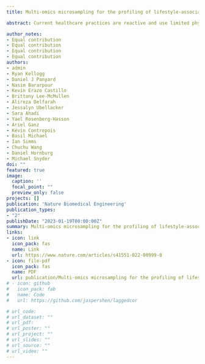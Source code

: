 ```yaml
---
title: Multi-omics microsampling for the profiling of lifestyle-associated changes in health

abstract: Current healthcare practices are reactive and use limited physiological and clinical information, often collected months or years apart. Moreover, the discovery and profiling of blood biomarkers in clinical and research settings are constrained by geographical barriers, the cost and inconvenience of in-clinic venepuncture, low sampling frequency and the low depth of molecular measurements. 

author_notes:
- Equal contribution
- Equal contribution
- Equal contribution
- Equal contribution
authors:
- admin
- Ryan Kellogg
- Daniel J Panyard
- Nasim Bararpour
- Kevin Erazo Castillo
- Brittany Lee-McMullen
- Alireza Delfarah
- Jessalyn Ubellacker
- Sara Ahadi
- Yael Rosenberg-Hasson
- Ariel Ganz
- Kévin Contrepois
- Basil Michael
- Ian Simms
- Chuchu Wang
- Daniel Hornburg
- Michael Snyder
doi: ""
featured: true
image:
  caption: ''
  focal_point: ""
  preview_only: false
projects: []
publication: 'Nature Biomedical Engineering'
publication_types:
- "2"
publishDate: "2023-01-19T00:00:00Z"
summary: Multi-omics microsampling for the profiling of lifestyle-associated changes in health
links:
- icon: link
  icon_pack: fas
  name: Link
  url: https://www.nature.com/articles/s41551-022-00999-8
- icon: file-pdf
  icon_pack: fas
  name: PDF
  url: publication/Multi-omics microsampling for the profiling of lifestyle-associated changes in health.pdf
# - icon: github
#   icon_pack: fab
#   name: Code
#   url: https://github.com/jaspershen/laggedcor

# url_code: 
# url_dataset: ""
# url_pdf: 
# url_poster: ""
# url_project: ""
# url_slides: ""
# url_source: ""
# url_video: ""
---
```



